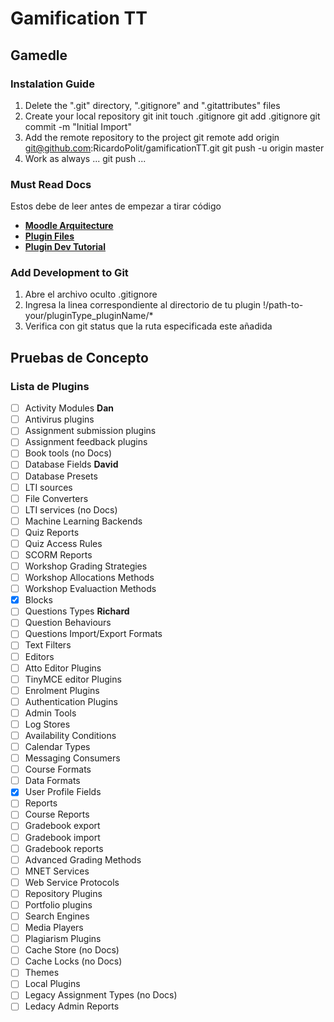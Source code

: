 # Gamification TT

## Gamedle

### Instalation Guide

1. Delete the ".git" directory, ".gitignore" and ".gitattributes" files
2. Create your local repository
    git init
    touch .gitignore
    git add .gitignore
    git commit -m "Initial Import"
3. Add the remote repository to the project
    git remote add origin git@github.com:RicardoPolit/gamificationTT.git
    git push -u origin master
4. Work as always
    ...
    git push
    ...

### Must Read Docs

Estos debe de leer antes de empezar a tirar código

- **[Moodle Arquitecture](https://docs.moodle.org/dev/Moodle_architecture)**
- **[Plugin Files](https://docs.moodle.org/dev/Plugin_files#db.2Finstall.xml)**
- **[Plugin Dev Tutorial](https://docs.moodle.org/dev/Tutorial)**

### Add Development to Git

1. Abre el archivo oculto .gitignore
2. Ingresa la linea correspondiente al directorio de tu plugin
    !/path-to-your/pluginType_pluginName/*
3. Verifica con git status que la ruta especificada este añadida

## Pruebas de Concepto

### Lista de Plugins
- [ ] Activity Modules **Dan**
- [ ] Antivirus plugins
- [ ] Assignment submission plugins
- [ ] Assignment feedback plugins
- [ ] Book tools (no Docs)
- [ ] Database Fields **David**
- [ ] Database Presets
- [ ] LTI sources
- [ ] File Converters
- [ ] LTI services (no Docs)
- [ ] Machine Learning Backends
- [ ] Quiz Reports
- [ ] Quiz Access Rules
- [ ] SCORM Reports
- [ ] Workshop Grading Strategies
- [ ] Workshop Allocations Methods
- [ ] Workshop Evaluaction Methods
- [x] Blocks
- [ ] Questions Types **Richard**
- [ ] Question Behaviours
- [ ] Questions Import/Export Formats
- [ ] Text Filters
- [ ] Editors
- [ ] Atto Editor Plugins
- [ ] TinyMCE editor Plugins
- [ ] Enrolment Plugins
- [ ] Authentication Plugins
- [ ] Admin Tools
- [ ] Log Stores
- [ ] Availability Conditions
- [ ] Calendar Types
- [ ] Messaging Consumers
- [ ] Course Formats
- [ ] Data Formats
- [x] User Profile Fields
- [ ] Reports
- [ ] Course Reports
- [ ] Gradebook export
- [ ] Gradebook import
- [ ] Gradebook reports
- [ ] Advanced Grading Methods
- [ ] MNET Services
- [ ] Web Service Protocols
- [ ] Repository Plugins
- [ ] Portfolio plugins
- [ ] Search Engines
- [ ] Media Players
- [ ] Plagiarism Plugins
- [ ] Cache Store (no Docs)
- [ ] Cache Locks (no Docs)
- [ ] Themes
- [ ] Local Plugins
- [ ] Legacy Assignment Types (no Docs)
- [ ] Ledacy Admin Reports
